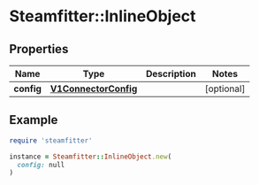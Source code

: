# Steamfitter::InlineObject

## Properties

| Name | Type | Description | Notes |
| ---- | ---- | ----------- | ----- |
| **config** | [**V1ConnectorConfig**](V1ConnectorConfig.md) |  | [optional] |

## Example

```ruby
require 'steamfitter'

instance = Steamfitter::InlineObject.new(
  config: null
)
```

